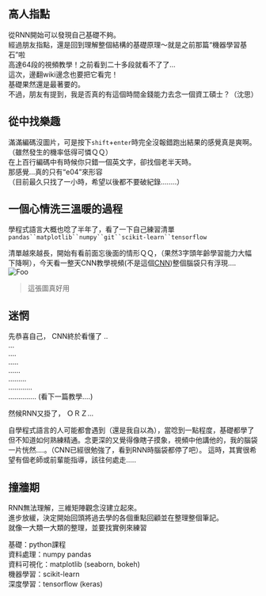 ## 高人指點
從RNN開始可以發現自己基礎不夠。  
經過朋友指點，還是回到理解整個結構的基礎原理～就是之前那篇“機器學習基石”啦  
高達64段的視頻教學！之前看到二十多段就看不了了...  
這次，邊翻wiki邊念也要把它看完！  
基礎果然還是最著要的。  
不過，朋友有提到，我是否真的有這個時間金錢能力去念一個資工碩士？（沈思）


## 從中找樂趣
滿滿編碼沒圖片，可是按下`shift`+`enter`時完全沒報錯跑出結果的感覺真是爽啊。  
（雖然發生的機率低得可憐ＱＱ）  
在上百行編碼中有時候你只錯一個英文字，卻找個老半天時。  
那感覺...真的只有“e04”來形容  
（目前最久只找了一小時，希望以後都不要破紀錄........）



## 一個心情洗三溫暖的過程
學程式語言大概也唸了半年了，看了一下自己練習清單  `pandas``matplotlib``numpy``git``scikit-learn``tensorflow`  

清單越來越長，開始有看前面忘後面的情形ＱＱ，（果然3字頭年齡學習能力大幅下降啊），今天看一整天CNN教學視頻(不是這個[CNN](http://edition.cnn.com/))整個腦袋只有浮現....  
![Foo](https://dl.dropboxusercontent.com/u/23064459/python/think/nick2.jpg)   
>這張圖真好用 

## 迷惘
先恭喜自己， CNN終於看懂了
..  
...  
....  
.....   
......  
.........  
............  
.............. (看下一篇教學....)

  
然候RNN又掛了， ＯＲＺ...

自學程式語言的人可能都會遇到（還是我自以為），當唸到一點程度，基礎都學了但不知道如何熟練精通。念更深的又覺得像瞎子摸象，視頻中他講他的，我的腦袋一片恍然....。（CNN已經很勉強了，看到RNN時腦袋都停了吧）。
這時，其實很希望有個老師或前輩能指導，該往何處走.....

## 撞牆期
RNN無法理解，三維矩陣觀念沒建立起來。  
進步放緩，決定開始回頭將過去學的各個重點回顧並在整理整個筆記。  
就像一大類一大類的整理，並要找實例來練習  

基礎：python課程  
資料處理：numpy pandas  
資料可視化：matplotlib (seaborn, bokeh)  
機器學習：scikit-learn  
深度學習：tensorflow (keras)  


